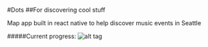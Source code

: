 #Dots
##For discovering cool stuff

Map app built in react native to help discover music events in Seattle


#####Current progress:
![alt tag](https://s3-us-west-2.amazonaws.com/pop-dot/example-1.png)